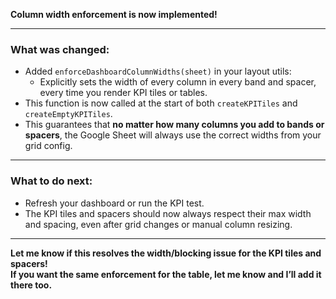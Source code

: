 



**Column width enforcement is now implemented!**

---

### **What was changed:**
- Added `enforceDashboardColumnWidths(sheet)` in your layout utils:
  - Explicitly sets the width of every column in every band and spacer, every time you render KPI tiles or tables.
- This function is now called at the start of both `createKPITiles` and `createEmptyKPITiles`.
- This guarantees that **no matter how many columns you add to bands or spacers**, the Google Sheet will always use the correct widths from your grid config.

---

### **What to do next:**
- Refresh your dashboard or run the KPI test.
- The KPI tiles and spacers should now always respect their max width and spacing, even after grid changes or manual column resizing.

---

**Let me know if this resolves the width/blocking issue for the KPI tiles and spacers!  
If you want the same enforcement for the table, let me know and I’ll add it there too.**
